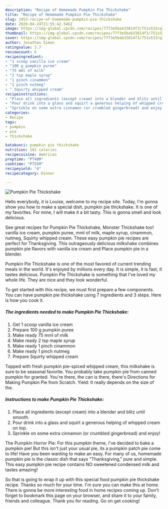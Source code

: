 ```yaml
---
description: "Recipe of Homemade Pumpkin Pie Thickshake"
title: "Recipe of Homemade Pumpkin Pie Thickshake"
slug: 2453-recipe-of-homemade-pumpkin-pie-thickshake
date: 2020-04-24T21:55:42.546Z
image: https://img-global.cpcdn.com/recipes/77f3e5bab33814f3/751x532cq70/pumpkin-pie-thickshake-recipe-main-photo.jpg
thumbnail: https://img-global.cpcdn.com/recipes/77f3e5bab33814f3/751x532cq70/pumpkin-pie-thickshake-recipe-main-photo.jpg
cover: https://img-global.cpcdn.com/recipes/77f3e5bab33814f3/751x532cq70/pumpkin-pie-thickshake-recipe-main-photo.jpg
author: Jonathan Simon
ratingvalue: 3.7
reviewcount: 6
recipeingredient:
- "1 scoop vanilla ice cream"
- "100 g pumpkin puree"
- "75 mml of milk"
- "2 tsp maple syrup"
- "1 pinch cinammon"
- "1 pinch nutmeg"
- " Squirty whipped cream"
recipeinstructions:
- "Place all ingredients (except cream) into a blender and blitz until smooth."
- "Pour drink into a glass and squirt a generous helping of whipped cream on top."
- "Sprinkle on some extra cinnamon (or crumbled gingerbread) and enjoy!"
categories:
- Recipe
tags:
- pumpkin
- pie
- thickshake

katakunci: pumpkin pie thickshake 
nutrition: 181 calories
recipecuisine: American
preptime: "PT40M"
cooktime: "PT55M"
recipeyield: "4"
recipecategory: Dinner

---
```



![Pumpkin Pie Thickshake](https://img-global.cpcdn.com/recipes/77f3e5bab33814f3/751x532cq70/pumpkin-pie-thickshake-recipe-main-photo.jpg)

Hello everybody, it is Louise, welcome to my recipe site. Today, I'm gonna show you how to make a special dish, pumpkin pie thickshake. It is one of my favorites. For mine, I will make it a bit tasty. This is gonna smell and look delicious.

See great recipes for Pumpkin Pie Thickshake, Monster Thickshake too! vanilla ice cream, pumpkin puree, mml of milk, maple syrup, cinammon, nutmeg, Squirty whipped cream. These easy pumpkin pie recipes are perfect for Thanksgiving. This outrageously delicious milkshake combines pumpkin pie flavors with vanilla ice cream and Place pumpkin pie in a blender.

Pumpkin Pie Thickshake is one of the most favored of current trending meals in the world. It's enjoyed by millions every day. It is simple, it is fast, it tastes delicious. Pumpkin Pie Thickshake is something that I've loved my whole life. They are nice and they look wonderful.


To get started with this recipe, we must first prepare a few components. You can have pumpkin pie thickshake using 7 ingredients and 3 steps. Here is how you cook it.

<!--inarticleads1-->

##### The ingredients needed to make Pumpkin Pie Thickshake:

1. Get 1 scoop vanilla ice cream
1. Prepare 100 g pumpkin puree
1. Make ready 75 mml of milk
1. Make ready 2 tsp maple syrup
1. Make ready 1 pinch cinammon
1. Make ready 1 pinch nutmeg
1. Prepare  Squirty whipped cream


Topped with fresh pumpkin pie-spiced whipped cream, this milkshake is sure to be seasonal favorite. You probably take pumpkin pie from canned pumpkin for granted. You&#39;re there, the can is there, there&#39;s Directions for Making Pumpkin Pie from Scratch. Yield: It really depends on the size of the. 

<!--inarticleads2-->

##### Instructions to make Pumpkin Pie Thickshake:

1. Place all ingredients (except cream) into a blender and blitz until smooth.
1. Pour drink into a glass and squirt a generous helping of whipped cream on top.
1. Sprinkle on some extra cinnamon (or crumbled gingerbread) and enjoy!


The Pumpkin Horror Pie: For this pumpkin theme, I&#39;ve decided to bake a pumpkin pie! But this isn&#39;t just your usual pie, its a pumpkin patch pie come to life! Have you been wanting to make an easy. For many of us, homemade pumpkin pie is the classic dish that says &#34;Thanksgiving,&#34; pure and simple. This easy pumpkin pie recipe contains NO sweetened condensed milk and tastes amazing! 

So that is going to wrap it up with this special food pumpkin pie thickshake recipe. Thanks so much for your time. I'm sure you can make this at home. There is gonna be more interesting food in home recipes coming up. Don't forget to bookmark this page on your browser, and share it to your family, friends and colleague. Thank you for reading. Go on get cooking!
